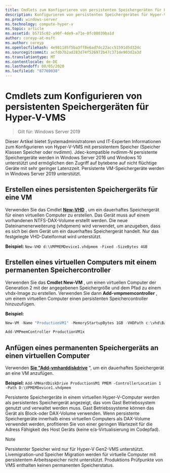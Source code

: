 ```yaml
---
title: Cmdlets zum Konfigurieren von persistenten Speichergeräten für Hyper-V-VMS
description: Konfigurieren von persistenten Speichergeräten für Hyper-V-VMS
ms.prod: windows-server
ms.technology: compute-hyper-v
ms.topic: article
ms.assetid: b5715c02-a90f-4de9-a71e-0fc08039ba1d
author: coreyp-at-msft
ms.author: coreyp
ms.openlocfilehash: 4e981185f5ba3ff8e6ad7dc22acc51591d5d32dc
ms.sourcegitcommit: acfdb7b2ad283d74f526972b47c371de903d2a3d
ms.translationtype: MT
ms.contentlocale: de-DE
ms.lasthandoff: 08/05/2020
ms.locfileid: "87769038"
---
```

# <a name="cmdlets-for-configuring-persistent-memory-devices-for-hyper-v-vms"></a>Cmdlets zum Konfigurieren von persistenten Speichergeräten für Hyper-V-VMS

>Gilt für: Windows Server 2019

Dieser Artikel bietet Systemadministratoren und IT-Experten Informationen zum Konfigurieren von Hyper-V-VMS mit persistentem Speicher (Speicher Klassen Speicher oder nvdimm). Jdec-kompatible nvdimm-N persistente Speichergeräte werden in Windows Server 2016 und Windows 10 unterstützt und ermöglichen den Zugriff auf bytebene auf nicht flüchtige Geräte mit sehr geringer Latenzzeit. Persistente VM-Speichergeräte werden in Windows Server 2019 unterstützt.

## <a name="create-a-persistent-memory-device-for-a-vm"></a>Erstellen eines persistenten Speichergeräts für eine VM

Verwenden Sie das Cmdlet **[New-VHD](https://docs.microsoft.com/powershell/module/hyper-v/new-vhd?view=win10-ps)** , um ein dauerhaftes Speichergerät für einen virtuellen Computer zu erstellen. Das Gerät muss auf einem vorhandenen NTFS-DAX-Volume erstellt werden.  Die neue Dateinamenerweiterung (vhdpmem) wird verwendet, um anzugeben, dass es sich bei dem Gerät um ein dauerhaftes Speichergerät handelt. Nur das festgelegte VHD-Dateiformat wird unterstützt.

**Beispiel:** `New-VHD d:\VMPMEMDevice1.vhdpmem -Fixed -SizeBytes 4GB`

## <a name="create-a-vm-with-a-persistent-memory-controller"></a>Erstellen eines virtuellen Computers mit einem permanenten Speichercontroller

Verwenden Sie das **Cmdlet New-VM** , um einen virtuellen Computer der Generation 2 mit der angegebenen Speichergröße und dem Pfad zu einem vhdx-Image zu erstellen. Verwenden Sie dann **Add-vmpmemcontroller** , um einem virtuellen Computer einen persistenten Speichercontroller hinzuzufügen.

**Beispiel:**

```powershell
New-VM -Name "ProductionVM1" -MemoryStartupBytes 1GB -VHDPath c:\vhd\BaseImage.vhdx

Add-VMPmemController ProductionVM1x
```

## <a name="attach-a-persistent-memory-device-to-a-vm"></a>Anfügen eines permanenten Speichergeräts an einen virtuellen Computer

Verwenden **[Sie "Add-vmharddiskdrive](https://docs.microsoft.com/powershell/module/hyper-v/add-vmharddiskdrive?view=win10-ps)** ", um ein dauerhaftes Speichergerät an eine VM anzufügen.

**Beispiel:** `Add-VMHardDiskDrive ProductionVM1 PMEM -ControllerLocation 1 -Path D:\VPMEMDevice1.vhdpmem`

Persistente Speichergeräte in einem virtuellen Hyper-V-Computer werden als persistentes Speichergerät angezeigt, das vom Gast Betriebssystem genutzt und verwaltet werden muss. Gast Betriebssysteme können das Gerät als Block-oder DAX-Volume verwenden. Wenn persistente Speichergeräte innerhalb eines virtuellen Computers als DAX-Volume verwendet werden, profitieren Sie von einer geringen Wartezeit für die Adress Fähigkeit des Host Geräts (keine e/a-Virtualisierung im Codepfad).

>[!NOTE]
>Persistenter Speicher wird nur für Hyper-V Gen2-VMS unterstützt. Livemigration-und Speicher Migration werden für virtuelle Computer mit persistentem Arbeitsspeicher nicht unterstützt. Produktions Prüfpunkte von VMS enthalten keinen permanenten Speicherstatus.